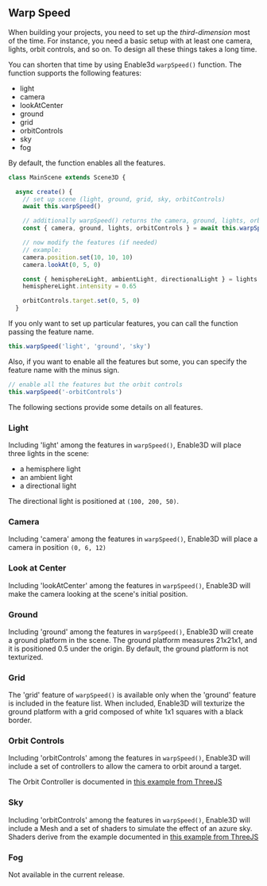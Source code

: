 ## Warp Speed

When building your projects, you need to set up the _third-dimension_ most of the time. For instance, you need a basic setup with at least one camera, lights, orbit controls, and so on. To design all these things takes a long time.

You can shorten that time by using Enable3d `warpSpeed()` function. The function supports the following features:

- light
- camera
- lookAtCenter
- ground
- grid
- orbitControls
- sky
- fog

By default, the function enables all the features.

```js
class MainScene extends Scene3D {

  async create() {
    // set up scene (light, ground, grid, sky, orbitControls)
    await this.warpSpeed()

    // additionally warpSpeed() returns the camera, ground, lights, orbitControls.
    const { camera, ground, lights, orbitControls } = await this.warpSpeed()

    // now modify the features (if needed)
    // example:
    camera.position.set(10, 10, 10)
    camera.lookAt(0, 5, 0)

    const { hemisphereLight, ambientLight, directionalLight } = lights
    hemisphereLight.intensity = 0.65

    orbitControls.target.set(0, 5, 0)
  }
```

If you only want to set up particular features, you can call the function passing the feature name.

```js
this.warpSpeed('light', 'ground', 'sky')
```

Also, if you want to enable all the features but some, you can specify the feature name with the minus sign.

```js
// enable all the features but the orbit controls
this.warpSpeed('-orbitControls')
```

The following sections provide some details on all features.

### Light

Including 'light' among the features in `warpSpeed()`, Enable3D will place three lights in the scene:

- a hemisphere light
- an ambient light
- a directional light

The directional light is positioned at `(100, 200, 50)`.

### Camera

Including 'camera' among the features in `warpSpeed()`, Enable3D will place a camera in position `(0, 6, 12)`

### Look at Center

Including 'lookAtCenter' among the features in `warpSpeed()`, Enable3D will make the camera looking at the scene's initial position.

### Ground

Including 'ground' among the features in `warpSpeed()`, Enable3D will create a ground platform in the scene.
The ground platform measures 21x21x1, and it is positioned 0.5 under the origin. By default, the ground platform is not texturized.

### Grid

The 'grid' feature of `warpSpeed()` is available only when the 'ground' feature is included in the feature list.
When included, Enable3D will texturize the ground platform with a grid composed of white 1x1 squares with a black border.

### Orbit Controls

Including 'orbitControls' among the features in `warpSpeed()`, Enable3D will include a set of controllers to allow the camera to orbit around a target.

The Orbit Controller is documented in [this example from ThreeJS](https://threejs.org/docs/#examples/en/controls/OrbitControls)

### Sky

Including 'orbitControls' among the features in `warpSpeed()`, Enable3D will include a Mesh and a set of shaders to simulate the effect of an azure sky. Shaders derive from the example documented in [this example from ThreeJS](https://threejs.org/examples/webgl_lights_hemisphere)

### Fog

Not available in the current release.
